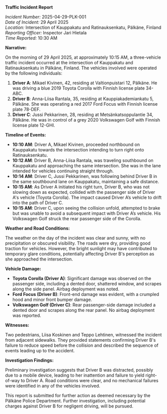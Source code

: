 **Traffic Incident Report**

*Incident Number:* 2025-04-29-PLK-001  
*Date of Incident:* 29 April 2025  
*Location:* Intersection of Kauppakatu and Ratinauksenkatu, Pälkäne, Finland  
*Reporting Officer:* Inspector Jari Hietala  
*Time Reported:* 10:30 AM  

**Narrative:**

On the morning of 29 April 2025, at approximately 10:15 AM, a three-vehicle traffic incident occurred at the intersection of Kauppakatu and Ratinauksenkatu in Pälkäne, Finland. The vehicles involved were operated by the following individuals:

1. **Driver A**: Mikael Kivinen, 42, residing at Valtionpuistari 12, Pälkäne. He was driving a blue 2019 Toyota Corolla with Finnish license plate 34-ABC.
2. **Driver B**: Anna-Liisa Rantala, 35, residing at Kauppiakademiankatu 5, Pälkäne. She was operating a red 2017 Ford Focus with Finnish license plate 78-DEF.
3. **Driver C**: Jussi Pekkarinen, 28, residing at Metsänkatsoppulantie 34, Pälkäne. He was in control of a grey 2020 Volkswagen Golf with Finnish license plate 12-GHI.

**Timeline of Events:**

- **10:10 AM**: Driver A, Mikael Kivinen, proceeded northbound on Kauppakatu towards the intersection intending to turn right onto Ratinauksenkatu.
- **10:12 AM**: Driver B, Anna-Liisa Rantala, was traveling southbound on Kauppakatu and approaching the same intersection. She was in the lane intended for vehicles continuing straight through.
- **10:14 AM**: Driver C, Jussi Pekkarinen, was following behind Driver B in the same southbound lane on Kauppakatu, maintaining a safe distance.
- **10:15 AM**: As Driver A initiated his right turn, Driver B, who was not slowing down as expected, collided with the passenger side of Driver A's vehicle (Toyota Corolla). The impact caused Driver A’s vehicle to drift into the path of Driver C.
- **10:15 AM**: Driver C, upon seeing the collision unfold, attempted to brake but was unable to avoid a subsequent impact with Driver A’s vehicle. His Volkswagen Golf struck the rear passenger side of the Corolla.

**Weather and Road Conditions:**

The weather on the day of the incident was clear and sunny, with no precipitation or obscured visibility. The roads were dry, providing good traction for vehicles. However, the bright sunlight may have contributed to temporary glare conditions, potentially affecting Driver B's perception as she approached the intersection.

**Vehicle Damage:**

- **Toyota Corolla (Driver A)**: Significant damage was observed on the passenger side, including a dented door, shattered window, and scrapes along the side panel. Airbag deployment was noted.
- **Ford Focus (Driver B)**: Front-end damage was evident, with a crumpled hood and minor front bumper damage.
- **Volkswagen Golf (Driver C)**: Rear passenger-side damage included a dented door and scrapes along the rear panel. No airbag deployment was reported.

**Witnesses:**

Two pedestrians, Liisa Koskinen and Teppo Lehtinen, witnessed the incident from adjacent sidewalks. They provided statements confirming Driver B's failure to reduce speed before the collision and described the sequence of events leading up to the accident.

**Investigation Findings:**

Preliminary investigation suggests that Driver B was distracted, possibly due to a mobile device, leading to her inattention and failure to yield right-of-way to Driver A. Road conditions were clear, and no mechanical failures were identified in any of the vehicles involved.

This report is submitted for further action as deemed necessary by the Pälkäne Police Department. Further investigation, including potential charges against Driver B for negligent driving, will be pursued.